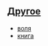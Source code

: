 ## [Другое](https://thesaurus-dostoevsky.github.io/Thesaurus/other)
* [воля](https://thesaurus-dostoevsky.github.io/Thesaurus/воля)
* [книга](https://thesaurus-dostoevsky.github.io/Thesaurus/книга)
